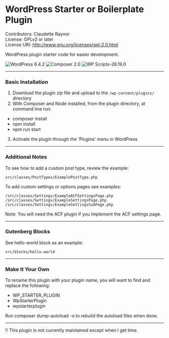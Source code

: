 # WordPress Starter or Boilerplate Plugin

Contributors: Claudette Raynor \
License: GPLv2 or later \
License URI: http://www.gnu.org/licenses/gpl-2.0.html

WordPress plugin starter code for easier development.

![WordPress 6.4.2](https://img.shields.io/badge/WordPress-blue)
![Composer 2.0](https://img.shields.io/badge/Composer-teal)
![WP Scripts-26.19.0](https://img.shields.io/badge/WPScripts-purple)

---
### Basic Installation
1. Download the plugin zip file and upload to the `/wp-content/plugins/` directory
2. With Composer and Node installed, from the plugin directory, at command line run: 
  - composer install
  - npm install
  - npm run start
3. Activate the plugin through the 'Plugins' menu in WordPress
---
### Additional Notes

To see how to add a custom post type, review the example: 
```
src/classes/PostTypes/ExamplePostType.php
```

To add custom settings or options pages see examples:
```
/src/classes/Settings/ExampleACFSettingsPage.php
/src/classes/Settings/ExampleSettingsPage.php
/src/classes/Settings/ExampleSettingsSubPage.php
```

Note: You will need the ACF plugin if you implement the ACF settings page.

---
### Gutenberg Blocks

See hello-world block as an example: 
```
src/blocks/hello-world
```
---
### Make It Your Own

To rename this plugin with your plugin name, you will want to find and replace the following: 
- WP_STARTER_PLUGIN
- WpStarterPlugin
- wpstarterplugin

Run composer dump-autoload -o to rebuild the autoload files when done.

---
!! This plugin is not currently maintained except when I get time.
